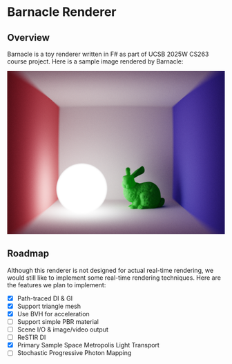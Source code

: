 ﻿# Barnacle Renderer

## Overview

Barnacle is a toy renderer written in F# as part of UCSB 2025W CS263 course project. Here is a sample image rendered by Barnacle:

![Path-Traced GI](https://github.com/LeonKang130/Barnacle/blob/main/Sample%20-%20Path%20Tracing.png)

## Roadmap

Although this renderer is not designed for actual real-time rendering, we would still like to implement some real-time rendering techniques. Here are the features we plan to implement:
- [x] Path-traced DI & GI
- [x] Support triangle mesh
- [x] Use BVH for acceleration
- [ ] Support simple PBR material
- [ ] Scene I/O & image/video output
- [ ] ReSTIR DI
- [x] Primary Sample Space Metropolis Light Transport
- [ ] Stochastic Progressive Photon Mapping
